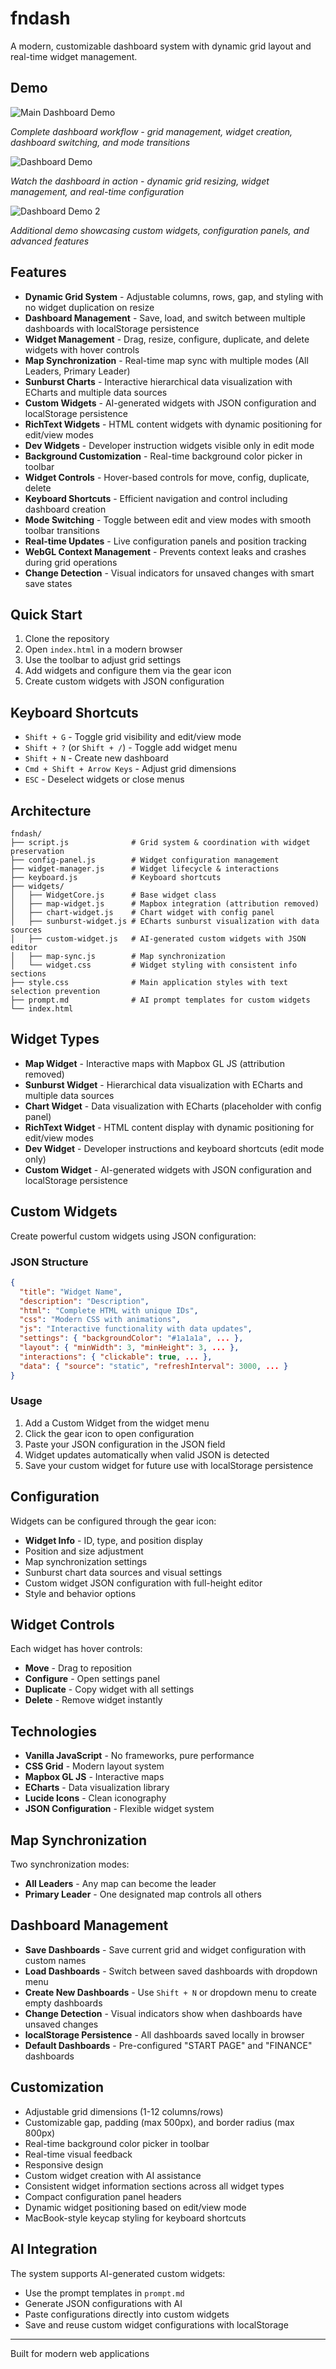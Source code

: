# fndash

A modern, customizable dashboard system with dynamic grid layout and real-time widget management.

## Demo

![Main Dashboard Demo](main-demo.gif)

*Complete dashboard workflow - grid management, widget creation, dashboard switching, and mode transitions*

![Dashboard Demo](demo.gif)

*Watch the dashboard in action - dynamic grid resizing, widget management, and real-time configuration*

![Dashboard Demo 2](demo2.gif)

*Additional demo showcasing custom widgets, configuration panels, and advanced features*

## Features

- **Dynamic Grid System** - Adjustable columns, rows, gap, and styling with no widget duplication on resize
- **Dashboard Management** - Save, load, and switch between multiple dashboards with localStorage persistence
- **Widget Management** - Drag, resize, configure, duplicate, and delete widgets with hover controls
- **Map Synchronization** - Real-time map sync with multiple modes (All Leaders, Primary Leader)
- **Sunburst Charts** - Interactive hierarchical data visualization with ECharts and multiple data sources
- **Custom Widgets** - AI-generated widgets with JSON configuration and localStorage persistence
- **RichText Widgets** - HTML content widgets with dynamic positioning for edit/view modes
- **Dev Widgets** - Developer instruction widgets visible only in edit mode
- **Background Customization** - Real-time background color picker in toolbar
- **Widget Controls** - Hover-based controls for move, config, duplicate, delete
- **Keyboard Shortcuts** - Efficient navigation and control including dashboard creation
- **Mode Switching** - Toggle between edit and view modes with smooth toolbar transitions
- **Real-time Updates** - Live configuration panels and position tracking
- **WebGL Context Management** - Prevents context leaks and crashes during grid operations
- **Change Detection** - Visual indicators for unsaved changes with smart save states

## Quick Start

1. Clone the repository
2. Open `index.html` in a modern browser
3. Use the toolbar to adjust grid settings
4. Add widgets and configure them via the gear icon
5. Create custom widgets with JSON configuration

## Keyboard Shortcuts

- `Shift + G` - Toggle grid visibility and edit/view mode
- `Shift + ?` (or `Shift + /`) - Toggle add widget menu
- `Shift + N` - Create new dashboard
- `Cmd + Shift + Arrow Keys` - Adjust grid dimensions
- `ESC` - Deselect widgets or close menus

## Architecture

```
fndash/
├── script.js              # Grid system & coordination with widget preservation
├── config-panel.js        # Widget configuration management
├── widget-manager.js      # Widget lifecycle & interactions
├── keyboard.js            # Keyboard shortcuts
├── widgets/
│   ├── WidgetCore.js      # Base widget class
│   ├── map-widget.js      # Mapbox integration (attribution removed)
│   ├── chart-widget.js    # Chart widget with config panel
│   ├── sunburst-widget.js # ECharts sunburst visualization with data sources
│   ├── custom-widget.js   # AI-generated custom widgets with JSON editor
│   ├── map-sync.js        # Map synchronization
│   └── widget.css         # Widget styling with consistent info sections
├── style.css              # Main application styles with text selection prevention
├── prompt.md              # AI prompt templates for custom widgets
└── index.html
```

## Widget Types

- **Map Widget** - Interactive maps with Mapbox GL JS (attribution removed)
- **Sunburst Widget** - Hierarchical data visualization with ECharts and multiple data sources
- **Chart Widget** - Data visualization with ECharts (placeholder with config panel)
- **RichText Widget** - HTML content display with dynamic positioning for edit/view modes
- **Dev Widget** - Developer instructions and keyboard shortcuts (edit mode only)
- **Custom Widget** - AI-generated widgets with JSON configuration and localStorage persistence

## Custom Widgets

Create powerful custom widgets using JSON configuration:

### JSON Structure
```json
{
  "title": "Widget Name",
  "description": "Description",
  "html": "Complete HTML with unique IDs",
  "css": "Modern CSS with animations",
  "js": "Interactive functionality with data updates",
  "settings": { "backgroundColor": "#1a1a1a", ... },
  "layout": { "minWidth": 3, "minHeight": 3, ... },
  "interactions": { "clickable": true, ... },
  "data": { "source": "static", "refreshInterval": 3000, ... }
}
```

### Usage
1. Add a Custom Widget from the widget menu
2. Click the gear icon to open configuration
3. Paste your JSON configuration in the JSON field
4. Widget updates automatically when valid JSON is detected
5. Save your custom widget for future use with localStorage persistence

## Configuration

Widgets can be configured through the gear icon:
- **Widget Info** - ID, type, and position display
- Position and size adjustment
- Map synchronization settings
- Sunburst chart data sources and visual settings
- Custom widget JSON configuration with full-height editor
- Style and behavior options

## Widget Controls

Each widget has hover controls:
- **Move** - Drag to reposition
- **Configure** - Open settings panel
- **Duplicate** - Copy widget with all settings
- **Delete** - Remove widget instantly

## Technologies

- **Vanilla JavaScript** - No frameworks, pure performance
- **CSS Grid** - Modern layout system
- **Mapbox GL JS** - Interactive maps
- **ECharts** - Data visualization library
- **Lucide Icons** - Clean iconography
- **JSON Configuration** - Flexible widget system

## Map Synchronization

Two synchronization modes:
- **All Leaders** - Any map can become the leader
- **Primary Leader** - One designated map controls all others

## Dashboard Management

- **Save Dashboards** - Save current grid and widget configuration with custom names
- **Load Dashboards** - Switch between saved dashboards with dropdown menu
- **Create New Dashboards** - Use `Shift + N` or dropdown menu to create empty dashboards
- **Change Detection** - Visual indicators show when dashboards have unsaved changes
- **localStorage Persistence** - All dashboards saved locally in browser
- **Default Dashboards** - Pre-configured "START PAGE" and "FINANCE" dashboards

## Customization

- Adjustable grid dimensions (1-12 columns/rows)
- Customizable gap, padding (max 500px), and border radius (max 800px)
- Real-time background color picker in toolbar
- Real-time visual feedback
- Responsive design
- Custom widget creation with AI assistance
- Consistent widget information sections across all widget types
- Compact configuration panel headers
- Dynamic widget positioning based on edit/view mode
- MacBook-style keycap styling for keyboard shortcuts

## AI Integration

The system supports AI-generated custom widgets:
- Use the prompt templates in `prompt.md`
- Generate JSON configurations with AI
- Paste configurations directly into custom widgets
- Save and reuse custom widget configurations with localStorage

---

Built for modern web applications
